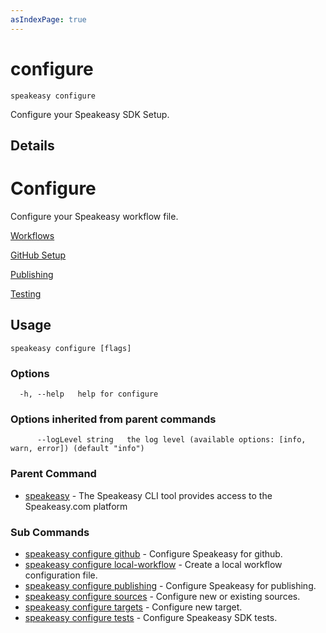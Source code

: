 ```yaml
---
asIndexPage: true
---
```


# configure  
`speakeasy configure`  


Configure your Speakeasy SDK Setup.  

## Details

# Configure

Configure your Speakeasy workflow file.

[Workflows](https://www.speakeasy.com/docs/workflow-file-reference)

[GitHub Setup](https://www.speakeasy.com/docs/publish-sdks/github-setup)

[Publishing](https://www.speakeasy.com/docs/publish-sdks/publish-sdks)

[Testing](https://www.speakeasy.com/docs/customize-testing/bootstrapping-test-generation)



## Usage

```
speakeasy configure [flags]
```

### Options

```
  -h, --help   help for configure
```

### Options inherited from parent commands

```
      --logLevel string   the log level (available options: [info, warn, error]) (default "info")
```

### Parent Command

* [speakeasy](/docs/speakeasy-reference/cli/getting-started)	 - The Speakeasy CLI tool provides access to the Speakeasy.com platform
### Sub Commands

* [speakeasy configure github](/docs/speakeasy-reference/cli/configure/github)	 - Configure Speakeasy for github.
* [speakeasy configure local-workflow](/docs/speakeasy-reference/cli/configure/local-workflow)	 - Create a local workflow configuration file.
* [speakeasy configure publishing](/docs/speakeasy-reference/cli/configure/publishing)	 - Configure Speakeasy for publishing.
* [speakeasy configure sources](/docs/speakeasy-reference/cli/configure/sources)	 - Configure new or existing sources.
* [speakeasy configure targets](/docs/speakeasy-reference/cli/configure/targets)	 - Configure new target.
* [speakeasy configure tests](/docs/speakeasy-reference/cli/configure/tests)	 - Configure Speakeasy SDK tests.
